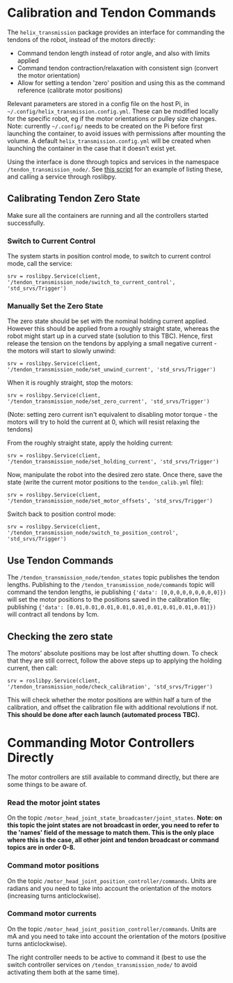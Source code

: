 # Calibration and Tendon Commands
The `helix_transmission` package provides an interface for commanding the tendons of the robot, instead of the motors directly:
- Command tendon length instead of rotor angle, and also with limits applied
- Command tendon contraction/relaxation with consistent sign (convert the motor orientation)
- Allow for setting a tendon 'zero' position and using this as the command reference (calibrate motor positions)

Relevant parameters are stored in a config file on the host Pi, in `~/.config/helix_transmission.config.yml`. These can be modified locally for the specific robot, eg if the motor orientations or pulley size changes. Note: currently `~/.config/` needs to be created on the Pi before first launching the container, to avoid issues with permissions after mounting the volume. A default `helix_transmission.config.yml` will be created when launching the container in the case that it doesn't exist yet.

Using the interface is done through topics and services in the namespace `/tendon_transmission_node/`. See [this script](https://github.com/fstella97/HelixRobotics/blob/main/ROS/roslibpy_service_test.py) for an example of listing these, and calling a service through roslibpy.

## Calibrating Tendon Zero State
Make sure all the containers are running and all the controllers started successfully.

### Switch to Current Control
The system starts in position control mode, to switch to current control mode, call the service:
```
srv = roslibpy.Service(client, '/tendon_transmission_node/switch_to_current_control', 'std_srvs/Trigger')
```
### Manually Set the Zero State
The zero state should be set with the nominal holding current applied. However this should be applied from a roughly straight state, whereas the robot might start up in a curved state (solution to this TBC). Hence, first release the tension on the tendons by applying a small negative current - the motors will start to slowly unwind:
```
srv = roslibpy.Service(client, '/tendon_transmission_node/set_unwind_current', 'std_srvs/Trigger')
```
When it is roughly straight, stop the motors: 
```
srv = roslibpy.Service(client, '/tendon_transmission_node/set_zero_current', 'std_srvs/Trigger')
```
(Note: setting zero current isn't equivalent to disabling motor torque - the motors will try to hold the current at 0, which will resist relaxing the tendons)

From the roughly straight state, apply the holding current:
```
srv = roslibpy.Service(client, '/tendon_transmission_node/set_holding_current', 'std_srvs/Trigger')
```
Now, manipulate the robot into the desired zero state. Once there, save the state (write the current motor positions to the `tendon_calib.yml` file):
```
srv = roslibpy.Service(client, '/tendon_transmission_node/set_motor_offsets', 'std_srvs/Trigger')
```
Switch back to position control mode:
```
srv = roslibpy.Service(client, '/tendon_transmission_node/switch_to_position_control', 'std_srvs/Trigger')
```
## Use Tendon Commands
The `/tendon_transmission_node/tendon_states` topic publishes the tendon lengths. Publishing to the `/tendon_transmission_node/commands` topic will command the tendon lengths, ie publishing `{'data': [0,0,0,0,0,0,0,0,0]})` will set the motor positions to the positions saved in the calibration file; publishing `{'data': [0.01,0.01,0.01,0.01,0.01,0.01,0.01,0.01,0.01]})` will contract all tendons by 1cm.

## Checking the zero state
The motors' absolute positions may be lost after shutting down. To check that they are still correct, follow the above steps up to applying the holding current, then call:
```
srv = roslibpy.Service(client, '/tendon_transmission_node/check_calibration', 'std_srvs/Trigger')
```
This will check whether the motor positions are within half a turn of the calibration, and offset the calibration file with additional revolutions if not. **This should be done after each launch (automated process TBC).**

# Commanding Motor Controllers Directly
The motor controllers are still available to command directly, but there are some things to be aware of.
### Read the motor joint states
On the topic `/motor_head_joint_state_broadcaster/joint_states`. **Note: on this topic the joint states are not broadcast in order, you need to refer to the 'names' field of the message to match them. This is the only place where this is the case, all other joint and tendon broadcast or command topics are in order 0-8.**
### Command motor positions
On the topic `/motor_head_joint_position_controller/commands`. Units are radians and you need to take into account the orientation of the motors (increasing turns anticlockwise).
### Command motor currents
On the topic `/motor_head_joint_position_controller/commands`. Units are mA and you need to take into account the orientation of the motors (positive turns anticlockwise).

The right controller needs to be active to command it (best to use the switch controller services on `/tendon_transmission_node/` to avoid activating them both at the same time).
